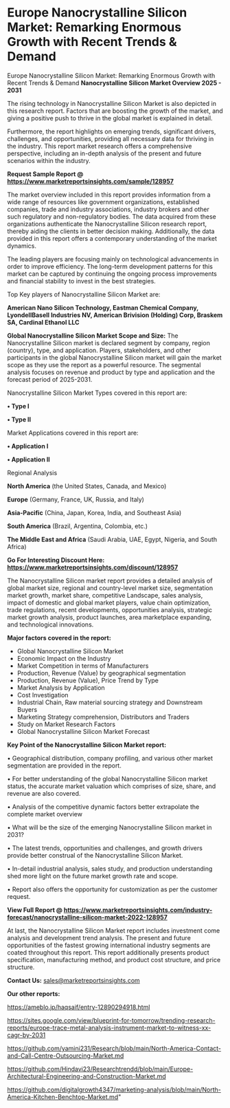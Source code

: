 # Europe Nanocrystalline Silicon Market: Remarking Enormous Growth with Recent Trends & Demand
Europe Nanocrystalline Silicon Market: Remarking Enormous Growth with Recent Trends & Demand
<Strong> Nanocrystalline Silicon Market Overview 2025 - 2031</strong>

The rising technology in Nanocrystalline Silicon Market is also depicted in this research report. Factors that are boosting the growth of the market, and giving a positive push to thrive in the global market is explained in detail.

Furthermore, the report highlights on emerging trends, significant drivers, challenges, and opportunities, providing all necessary data for thriving in the industry. This report market research offers a comprehensive perspective, including an in-depth analysis of the present and future scenarios within the industry.

<strong>Request Sample Report @ <a href=https://www.marketreportsinsights.com/sample/128957>https://www.marketreportsinsights.com/sample/128957</a></strong>

The market overview included in this report provides information from a wide range of resources like government organizations, established companies, trade and industry associations, industry brokers and other such regulatory and non-regulatory bodies. The data acquired from these organizations authenticate the Nanocrystalline Silicon research report, thereby aiding the clients in better decision making. Additionally, the data provided in this report offers a contemporary understanding of the market dynamics.

The leading players are focusing mainly on technological advancements in order to improve efficiency. The long-term development patterns for this market can be captured by continuing the ongoing process improvements and financial stability to invest in the best strategies.

Top Key players of Nanocrystalline Silicon Market are:

<strong>American Nano Silicon Technology, Eastman Chemical Company, LyondellBasell Industries NV, American Brivision (Holding) Corp, Braskem SA, Cardinal Ethanol LLC</strong>

<strong><b>Global Nanocrystalline Silicon Market Scope and Size:</b></strong>
The Nanocrystalline Silicon market is declared segment by company, region (country), type, and application. Players, stakeholders, and other participants in the global Nanocrystalline Silicon market will gain the market scope as they use the report as a powerful resource. The segmental analysis focuses on revenue and product by type and application and the forecast period of 2025-2031.

Nanocrystalline Silicon Market Types covered in this report are:

<strong>• Type I

• Type II</strong>

Market Applications covered in this report are:

<strong>• Application I

• Application II</strong> 

Regional Analysis

<strong>North America</strong> (the United States, Canada, and Mexico)

<strong>Europe</strong> (Germany, France, UK, Russia, and Italy)

<strong>Asia-Pacific</strong> (China, Japan, Korea, India, and Southeast Asia)

<strong>South America</strong> (Brazil, Argentina, Colombia, etc.)

<strong>The Middle East and Africa</strong> (Saudi Arabia, UAE, Egypt, Nigeria, and South Africa)

<strong>Go For Interesting Discount Here: <a href=https://www.marketreportsinsights.com/discount/128957>https://www.marketreportsinsights.com/discount/128957</a></strong>

The Nanocrystalline Silicon market report provides a detailed analysis of global market size, regional and country-level market size, segmentation market growth, market share, competitive Landscape, sales analysis, impact of domestic and global market players, value chain optimization, trade regulations, recent developments, opportunities analysis, strategic market growth analysis, product launches, area marketplace expanding, and technological innovations.

<strong><b>Major factors covered in the report:</b></strong>
<ul>
  <li>Global Nanocrystalline Silicon Market </li>
  <li>Economic Impact on the Industry</li>
  <li>Market Competition in terms of Manufacturers</li>
  <li>Production, Revenue (Value) by geographical segmentation</li>
  <li>Production, Revenue (Value), Price Trend by Type</li>
  <li>Market Analysis by Application</li>
  <li>Cost Investigation</li>
  <li>Industrial Chain, Raw material sourcing strategy and Downstream Buyers</li>
  <li>Marketing Strategy comprehension, Distributors and Traders</li>
  <li>Study on Market Research Factors</li>
  <li>Global Nanocrystalline Silicon Market Forecast</li>
</ul>

<strong><b>Key Point of the Nanocrystalline Silicon Market report:</b></strong>

• Geographical distribution, company profiling, and various other market segmentation are provided in the report.

• For better understanding of the global Nanocrystalline Silicon market status, the accurate market valuation which comprises of size, share, and revenue are also covered.

• Analysis of the competitive dynamic factors better extrapolate the complete market overview

• What will be the size of the emerging Nanocrystalline Silicon market in 2031?

• The latest trends, opportunities and challenges, and growth drivers provide better construal of the Nanocrystalline Silicon Market.

• In-detail industrial analysis, sales study, and production understanding shed more light on the future market growth rate and scope.

• Report also offers the opportunity for customization as per the customer request.

<strong><b>View Full Report @ <a href=https://www.marketreportsinsights.com/industry-forecast/nanocrystalline-silicon-market-2022-128957>https://www.marketreportsinsights.com/industry-forecast/nanocrystalline-silicon-market-2022-128957</a></b></strong>


At last, the Nanocrystalline Silicon Market report includes investment come analysis and development trend analysis. The present and future opportunities of the fastest growing international industry segments are coated throughout this report. This report additionally presents product specification, manufacturing method, and product cost structure, and price structure.

<strong>Contact Us:</strong>
sales@marketreportsinsights.com

<strong>Our other reports:</strong>

<a href=https://ameblo.jp/haqsaif/entry-12890294918.html>https://ameblo.jp/haqsaif/entry-12890294918.html</a>

<a href=https://sites.google.com/view/blueprint-for-tomorrow/trending-research-reports/europe-trace-metal-analysis-instrument-market-to-witness-xx-cagr-by-2031>https://sites.google.com/view/blueprint-for-tomorrow/trending-research-reports/europe-trace-metal-analysis-instrument-market-to-witness-xx-cagr-by-2031</a>

<a href=https://github.com/yamini231/Research/blob/main/North-America-Contact-and-Call-Centre-Outsourcing-Market.md>https://github.com/yamini231/Research/blob/main/North-America-Contact-and-Call-Centre-Outsourcing-Market.md</a>

<a href=https://github.com/Hindavi23/Researchtrendd/blob/main/Europe-Architectural-Engineering-and-Construction-Market.md>https://github.com/Hindavi23/Researchtrendd/blob/main/Europe-Architectural-Engineering-and-Construction-Market.md</a>

<a href=https://github.com/digitalgrowth4347/marketing-analysis/blob/main/North-America-Kitchen-Benchtop-Market.md>https://github.com/digitalgrowth4347/marketing-analysis/blob/main/North-America-Kitchen-Benchtop-Market.md</a>"
